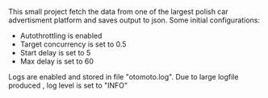 This small project fetch the data from one of the largest polish car advertisment platform and saves output to json. 
Some initial configurations: 

- Autothrottling is enabled 
- Target concurrency is set to 0.5
- Start delay is set to 5
- Max delay is set to 60

Logs are enabled and stored in file "otomoto.log". Due to large logfile produced , log level is set to "INFO" 
